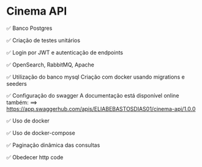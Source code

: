 # Cinema API

✅ Banco Postgres

✅ Criação de testes unitários

✅ Login por JWT e autenticação de endpoints

✅ OpenSearch, RabbitMQ, Apache

✅ Utilização do banco mysql
Criação com docker usando migrations e seeders

✅ Configuração do swagger
A documentação está disponível online também:
==> https://app.swaggerhub.com/apis/ELIABEBASTOSDIAS01/cinema-api/1.0.0

✅ Uso de docker

✅ Uso de docker-compose

✅ Paginação dinâmica das consultas

✅ Obedecer http code
